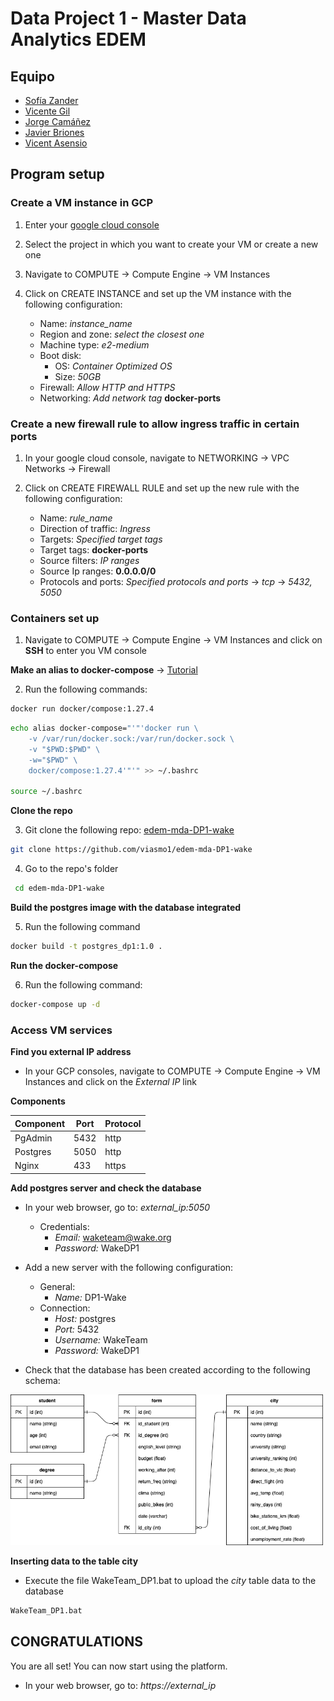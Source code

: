 # Data Project 1 - Master Data Analytics EDEM

## Equipo

* [Sofía Zander](https://github.com/sozanmen)
* [Vicente Gil](https://github.com/vicentegilso)
* [Jorge Camáñez](https://github.com/jcamcre)
* [Javier Briones](https://github.com/jabrio)
* [Vicent Asensio](https://github.com/viasmo1)


## Program setup

### Create a VM instance in GCP

1. Enter your [google cloud console](https://console.cloud.google.com)

2. Select the project in which you want to create your VM or create a new one

3. Navigate to COMPUTE -> Compute Engine -> VM Instances

4. Click on CREATE INSTANCE and set up the VM instance with the following configuration:

    * Name: *instance_name*
    * Region and zone: *select the closest one*
    * Machine type: *e2-medium*
    * Boot disk: 
        * OS: *Container Optimized OS*
        * Size: *50GB*
    * Firewall: *Allow HTTP and HTTPS*
    * Networking: *Add network tag* **docker-ports**

### Create a new firewall rule to allow ingress traffic in certain ports

1. In your google cloud console, navigate to NETWORKING -> VPC Networks -> Firewall

2. Click on CREATE FIREWALL RULE and set up the new rule with the following configuration:

    * Name: *rule_name*
    * Direction of traffic: *Ingress*
    * Targets: *Specified target tags*
    * Target tags: **docker-ports**
    * Source filters: *IP ranges*
    * Source Ip ranges: **0.0.0.0/0**
    * Protocols and ports: *Specified protocols and ports* -> *tcp* -> *5432, 5050*

### Containers set up

1. Navigate to COMPUTE -> Compute Engine -> VM Instances and click on **SSH** to enter you VM console

**Make an alias to docker-compose** -> [Tutorial](https://cloud.google.com/community/tutorials/docker-compose-on-container-optimized-os)

2. Run the following commands:
```sh
docker run docker/compose:1.27.4
```
```sh
echo alias docker-compose="'"'docker run \
    -v /var/run/docker.sock:/var/run/docker.sock \
    -v "$PWD:$PWD" \
    -w="$PWD" \
    docker/compose:1.27.4'"'" >> ~/.bashrc

source ~/.bashrc
```

**Clone the repo**

3. Git clone the following repo: [edem-mda-DP1-wake](https://github.com/viasmo1/edem-mda-DP1-wake)

```sh
git clone https://github.com/viasmo1/edem-mda-DP1-wake
```

4. Go to the repo's folder

```sh
 cd edem-mda-DP1-wake
```

**Build the postgres image with the database integrated**

5. Run the following command

```sh
docker build -t postgres_dp1:1.0 .
```

**Run the docker-compose**

6. Run the following command:
```sh
docker-compose up -d
```

### Access VM services

**Find you external IP address**

* In your GCP consoles, navigate to COMPUTE -> Compute Engine -> VM Instances and click on the *External IP* link

**Components**

| Component | Port | Protocol |
| --- | --- | --- |
| PgAdmin | 5432 | http |
| Postgres | 5050 | http |
| Nginx | 433 | https |

**Add postgres server and check the database**

* In your web browser, go to: *external_ip:5050*

    - Credentials:
        - *Email:* waketeam@wake.org
        - *Password:* WakeDP1

* Add a new server with the following configuration:
    - General:
        - *Name:* DP1-Wake
    - Connection:
        - *Host:* postgres
        - *Port:* 5432
        - *Username:* WakeTeam
        - *Password:* WakeDP1

* Check that the database has been created according to the following schema:
<img src="images/WakeTeam_db.png" width="500"/>

**Inserting data to the table city**

* Execute the file WakeTeam_DP1.bat to upload the *city* table data to the database

```sh
WakeTeam_DP1.bat
```

## CONGRATULATIONS

You are all set! You can now start using the platform.

* In your web browser, go to: *https://external_ip*

